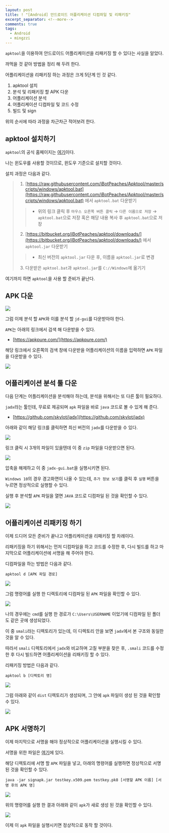 ```yaml
---
layout: post
title: ! "[Android] 안드로이드 어플리케이션 디컴파일 및 리패키징"
excerpt_separator: <!--more-->
comments: true
tags:
  - Android
  - mingzzi
---
```


`apktool`을 이용하여 안드로이드 어플리케이션을 리패키징 할 수 있다는 사실을 알았다.  

까먹을 것 같아 방법을 정리 해 두려 한다.  

<!--more-->

어플리케이션을 리패키징 하는 과정은 크게 5단계 인 것 같다.  

1. apktool 설치  
2. 분석 및 리패키징 할 APK 다운  
3. 어플리케이션 분석  
4. 어플리케이션 디컴파일 및 코드 수정  
5. 빌드 및 sign

위의 순서에 따라 과정을 차근차근 적어보려 한다.  

## apktool 설치하기  

`apktool`의 공식 홈페이지는 [여기](https://ibotpeaches.github.io/Apktool/install/)이다.  

나는 윈도우를 사용할 것이므로, 윈도우 기준으로 설치할 것이다.  

설치 과정은 다음과 같다.  

> 1. [https://raw.githubusercontent.com/iBotPeaches/Apktool/master/scripts/windows/apktool.bat](https://raw.githubusercontent.com/iBotPeaches/Apktool/master/scripts/windows/apktool.bat) 에서 `apktool.bat` 다운받기  
>> * 위의 링크 클릭 후 `마우스 오른쪽 버튼 클릭` → `다른 이름으로 저장` → `apktool.bat`으로 저장 혹은 해당 내용 복사 후 `apktool.bat`으로 저장  
> 2. [https://bitbucket.org/iBotPeaches/apktool/downloads/](https://bitbucket.org/iBotPeaches/apktool/downloads/) 에서 `apktool.jar` 다운받기  
>> * 최신 버전의 `apktool.jar` 다운 후, 이름을 `apktool.jar`로 변경  
> 3. 다운받은 `apktool.bat`과 `apktool.jar`를 `C://Windows`에 옮기기  

여기까지 하면 `apktool`을 사용 할 준비가 끝난다.  

## APK 다운  

![](/images/mingzzi/android/repack_01.png)  

그럼 이제 분석 할 `APK`와 이를 분석 할 `jd-gui`를 다운받아야 한다.  

`APK`는 아래의 링크에서 검색 해 다운받을 수 있다.  

* [https://apkpure.com/](https://apkpure.com/)  

해당 링크에서 오른쪽의 검색 창에 다운받을 어플리케이션의 이름을 입력하면 `APK` 파일을 다운받을 수 있다.  

![](/images/mingzzi/android/repack_02.png)  

## 어플리케이션 분석 툴 다운  

다음 단계는 어플리케이션을 분석해야 하는데, 분석을 위해서는 또 다른 툴이 필요하다.  

`jadx`라는 툴인데, 무료로 제공되며 `apk` 파일을 바로 `java` 코드로 볼 수 있게 해 준다.  

* [https://github.com/skylot/jadx](https://github.com/skylot/jadx)  

아래와 같이 해당 링크를 클릭하면 최신 버전의 `jadx`를 다운받을 수 있다.  

![](/images/mingzzi/android/repack_03.png)  

링크 클릭 시 3개의 파일이 있을텐데 이 중 `zip` 파일을 다운받으면 된다.  

![](/images/mingzzi/android/repack_04.png)  

압축을 해제하고 이 중 `jadx-gui.bat`을 실행시키면 된다.  

`Windows 10`의 경우 경고화면이 나올 수 있는데, `추가 정보 보기`를 클릭 후 `실행` 버튼을 누르면 정상적으로 실행할 수 있다.  

실행 후 분석할 `APK` 파일을 열면 `JAVA` 코드로 디컴파일 된 것을 확인할 수 있다.  

![](/images/mingzzi/android/repack_05.png)  

## 어플리케이션 리패키징 하기  

이제 드디어 모든 준비가 끝나고 어플리케이션을 리패키징 할 차례이다.  

리패키징을 하기 위해서는 먼저 디컴파일을 하고 코드를 수정한 후, 다시 빌드를 하고 마지막으로 어플리케이션에 서명을 해 주어야 한다.  

디컴파일을 하는 방법은 다음과 같다.  

```
apktool d [APK 파일 경로]
```

![](/images/mingzzi/android/repack_06.png)  

그럼 명령어를 실행 한 디렉토리에 디컴파일 된 `APK` 파일을 확인할 수 있다.  

![](/images/mingzzi/android/repack_07.png)  

나의 경우에는 `cmd`를 실행 한 경로가 `C:\Users\USERNAME` 이었기에 디컴파일 된 폴더도 같은 곳에 생성되었다.  

이 중 `smali`라는 디렉토리가 있는데, 이 디렉토리 안을 보면 `jadx`에서 본 구조와 동일한 것을 알 수 있다.  

따라서 `smali` 디렉토리에서 `jadx`와 비교하며 고칠 부분을 찾은 후, `.smali` 코드를 수정한 후 다시 빌드하면 어플리케이션을 리패키징 할 수 있다.  

리패키징 방법은 다음과 같다.  

```
apktool b [디렉토리 명]
```

![](/images/mingzzi/android/repack_08.png)  

그럼 아래와 같이 `dist` 디렉토리가 생성되며, 그 안에 `apk` 파일이 생성 된 것을 확인할 수 있다.  

![](/images/mingzzi/android/repack_09.png)  

## APK 서명하기

이제 마지막으로 서명을 해야 정상적으로 어플리케이션을 실행시킬 수 있다.  

서명을 위한 파일은 [여기](/files/sign.zip)에 있다.  

해당 디렉토리에 서명 할 `APK` 파일을 넣고, 아래의 명령어를 실행하면 정상적으로 서명 된 것을 확인할 수 있다.  

```
java -jar signapk.jar testkey.x509.pem testkey.pk8 [서명할 APK 이름] [서명 후의 APK 명]
```

![](/images/mingzzi/android/repack_10.png)  

위의 명령어를 실행 한 결과 아래와 같이 `apk`가 새로 생성 된 것을 확인할 수 있다.  

![](/images/mingzzi/android/repack_11.png)  

이제 이 `apk` 파일을 실행시키면 정상적으로 동작 할 것이다.  
